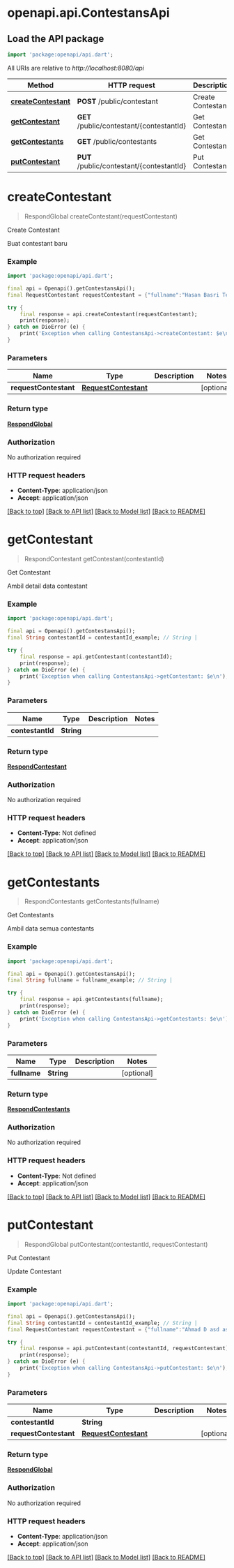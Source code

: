 # openapi.api.ContestansApi

## Load the API package
```dart
import 'package:openapi/api.dart';
```

All URIs are relative to *http://localhost:8080/api*

Method | HTTP request | Description
------------- | ------------- | -------------
[**createContestant**](ContestansApi.md#createcontestant) | **POST** /public/contestant | Create Contestant
[**getContestant**](ContestansApi.md#getcontestant) | **GET** /public/contestant/{contestantId} | Get Contestant
[**getContestants**](ContestansApi.md#getcontestants) | **GET** /public/contestants | Get Contestants
[**putContestant**](ContestansApi.md#putcontestant) | **PUT** /public/contestant/{contestantId} | Put Contestant


# **createContestant**
> RespondGlobal createContestant(requestContestant)

Create Contestant

Buat contestant baru

### Example
```dart
import 'package:openapi/api.dart';

final api = Openapi().getContestansApi();
final RequestContestant requestContestant = {"fullname":"Hasan Basri Tea","mobilePhone":"62822135423190","email":"example@gmail.com","city":"Bogor","gender":"JK","placeofBirth":"Bogor","statusContestant":"Individual","dateofBirth":"1999-10-14","photo":"{{SAMPLE_IMAGE}}","codeContestant":"sdasd"}; // RequestContestant | 

try {
    final response = api.createContestant(requestContestant);
    print(response);
} catch on DioError (e) {
    print('Exception when calling ContestansApi->createContestant: $e\n');
}
```

### Parameters

Name | Type | Description  | Notes
------------- | ------------- | ------------- | -------------
 **requestContestant** | [**RequestContestant**](RequestContestant.md)|  | [optional] 

### Return type

[**RespondGlobal**](RespondGlobal.md)

### Authorization

No authorization required

### HTTP request headers

 - **Content-Type**: application/json
 - **Accept**: application/json

[[Back to top]](#) [[Back to API list]](../README.md#documentation-for-api-endpoints) [[Back to Model list]](../README.md#documentation-for-models) [[Back to README]](../README.md)

# **getContestant**
> RespondContestant getContestant(contestantId)

Get Contestant

Ambil detail data contestant

### Example
```dart
import 'package:openapi/api.dart';

final api = Openapi().getContestansApi();
final String contestantId = contestantId_example; // String | 

try {
    final response = api.getContestant(contestantId);
    print(response);
} catch on DioError (e) {
    print('Exception when calling ContestansApi->getContestant: $e\n');
}
```

### Parameters

Name | Type | Description  | Notes
------------- | ------------- | ------------- | -------------
 **contestantId** | **String**|  | 

### Return type

[**RespondContestant**](RespondContestant.md)

### Authorization

No authorization required

### HTTP request headers

 - **Content-Type**: Not defined
 - **Accept**: application/json

[[Back to top]](#) [[Back to API list]](../README.md#documentation-for-api-endpoints) [[Back to Model list]](../README.md#documentation-for-models) [[Back to README]](../README.md)

# **getContestants**
> RespondContestants getContestants(fullname)

Get Contestants

Ambil data semua contestants

### Example
```dart
import 'package:openapi/api.dart';

final api = Openapi().getContestansApi();
final String fullname = fullname_example; // String | 

try {
    final response = api.getContestants(fullname);
    print(response);
} catch on DioError (e) {
    print('Exception when calling ContestansApi->getContestants: $e\n');
}
```

### Parameters

Name | Type | Description  | Notes
------------- | ------------- | ------------- | -------------
 **fullname** | **String**|  | [optional] 

### Return type

[**RespondContestants**](RespondContestants.md)

### Authorization

No authorization required

### HTTP request headers

 - **Content-Type**: Not defined
 - **Accept**: application/json

[[Back to top]](#) [[Back to API list]](../README.md#documentation-for-api-endpoints) [[Back to Model list]](../README.md#documentation-for-models) [[Back to README]](../README.md)

# **putContestant**
> RespondGlobal putContestant(contestantId, requestContestant)

Put Contestant

Update Contestant

### Example
```dart
import 'package:openapi/api.dart';

final api = Openapi().getContestansApi();
final String contestantId = contestantId_example; // String | 
final RequestContestant requestContestant = {"fullname":"Ahmad D asd asd ","mobilePhone":"62822135423190","email":"example@gmail.com","city":"Bogor","gender":"JK","placeofBirth":"Bogor","statusContestant":"TIM","dateofBirth":"1999-10-14","photo":"{{SAMPLE_IMAGE}}","codeContestant":"sdasd","contestantTeam":"3033d51e-3e02-4579-b534-05460ac3489a"}; // RequestContestant | 

try {
    final response = api.putContestant(contestantId, requestContestant);
    print(response);
} catch on DioError (e) {
    print('Exception when calling ContestansApi->putContestant: $e\n');
}
```

### Parameters

Name | Type | Description  | Notes
------------- | ------------- | ------------- | -------------
 **contestantId** | **String**|  | 
 **requestContestant** | [**RequestContestant**](RequestContestant.md)|  | [optional] 

### Return type

[**RespondGlobal**](RespondGlobal.md)

### Authorization

No authorization required

### HTTP request headers

 - **Content-Type**: application/json
 - **Accept**: application/json

[[Back to top]](#) [[Back to API list]](../README.md#documentation-for-api-endpoints) [[Back to Model list]](../README.md#documentation-for-models) [[Back to README]](../README.md)

